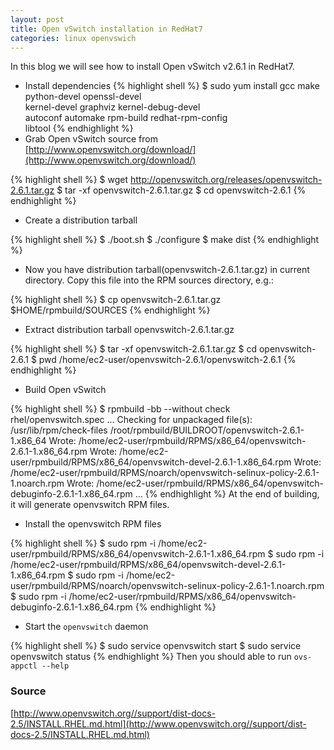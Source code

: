 ```yaml
---
layout: post
title: Open vSwitch installation in RedHat7
categories: linux openvswich
---
```


In this blog we will see how to install Open vSwitch v2.6.1 in RedHat7.

* Install dependencies
{% highlight shell %}
$ sudo yum install gcc make python-devel openssl-devel \
       kernel-devel graphviz kernel-debug-devel \
       autoconf automake rpm-build redhat-rpm-config \
       libtool
{% endhighlight %}
* Grab Open vSwitch source from [http://www.openvswitch.org/download/](http://www.openvswitch.org/download/)

{% highlight shell %}
$ wget http://openvswitch.org/releases/openvswitch-2.6.1.tar.gz
$ tar -xf openvswitch-2.6.1.tar.gz
$ cd openvswitch-2.6.1
{% endhighlight %}

* Create a distribution tarball

{% highlight shell %}
$ ./boot.sh
$ ./configure
$ make dist
{% endhighlight %}

* Now you have distribution tarball(openvswitch-2.6.1.tar.gz) in current directory. Copy this file into the RPM sources directory, e.g.:

{% highlight shell %}
$ cp openvswitch-2.6.1.tar.gz $HOME/rpmbuild/SOURCES
{% endhighlight %}

* Extract distribution tarball openvswitch-2.6.1.tar.gz

{% highlight shell %}
$ tar -xf openvswitch-2.6.1.tar.gz
$ cd openvswitch-2.6.1
$ pwd
/home/ec2-user/openvswitch-2.6.1/openvswitch-2.6.1
{% endhighlight %}

* Build Open vSwitch

{% highlight shell %}
$ rpmbuild -bb --without check rhel/openvswitch.spec
...
Checking for unpackaged file(s): /usr/lib/rpm/check-files /root/rpmbuild/BUILDROOT/openvswitch-2.6.1-1.x86_64
Wrote: /home/ec2-user/rpmbuild/RPMS/x86_64/openvswitch-2.6.1-1.x86_64.rpm
Wrote: /home/ec2-user/rpmbuild/RPMS/x86_64/openvswitch-devel-2.6.1-1.x86_64.rpm
Wrote: /home/ec2-user/rpmbuild/RPMS/noarch/openvswitch-selinux-policy-2.6.1-1.noarch.rpm
Wrote: /home/ec2-user/rpmbuild/RPMS/x86_64/openvswitch-debuginfo-2.6.1-1.x86_64.rpm
...
{% endhighlight %}
At the end of building, it will generate openvswitch RPM files.

* Install the openvswitch RPM files

{% highlight shell %}
$ sudo rpm -i /home/ec2-user/rpmbuild/RPMS/x86_64/openvswitch-2.6.1-1.x86_64.rpm
$ sudo rpm -i /home/ec2-user/rpmbuild/RPMS/x86_64/openvswitch-devel-2.6.1-1.x86_64.rpm
$ sudo rpm -i /home/ec2-user/rpmbuild/RPMS/noarch/openvswitch-selinux-policy-2.6.1-1.noarch.rpm
$ sudo rpm -i /home/ec2-user/rpmbuild/RPMS/x86_64/openvswitch-debuginfo-2.6.1-1.x86_64.rpm
{% endhighlight %}

* Start the `openvswitch` daemon

{% highlight shell %}
$ sudo service openvswitch start
$ sudo service openvswitch status
{% endhighlight %}
Then you should able to run `ovs-appctl --help`

### Source
[http://www.openvswitch.org//support/dist-docs-2.5/INSTALL.RHEL.md.html](http://www.openvswitch.org//support/dist-docs-2.5/INSTALL.RHEL.md.html)